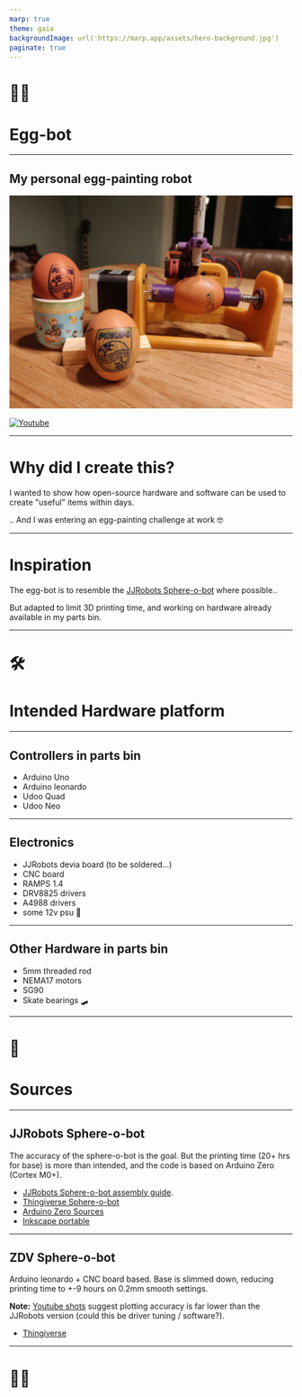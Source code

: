 ```yaml
---
marp: true
theme: gaia
backgroundImage: url('https://marp.app/assets/hero-background.jpg')
paginate: true
---
```

<!-- _class: lead -->
<!-- _paginate: false -->

# <!-- fit --> 🥚🤖

# Egg-bot


---
<!-- _class: lead -->
## My personal egg-painting robot

![bg opacity](./assets/egg-bot.jpg)

[![Youtube](https://img.shields.io/badge/watch_me_on-youtube-red)](https://youtu.be/n5YkXWuXV7Y)

---

# Why did I create this?

I wanted to show how open-source hardware and software can be used to create "useful" items within days.

.. And I was entering an egg-painting challenge at work 🤓

---

# Inspiration

The egg-bot is to resemble the [JJRobots Sphere-o-bot](https://www.jjrobots.com/sphere-o-bot-jjrobots-version/) where possible..

But adapted to limit 3D printing time, and working on hardware already available in my parts bin.

---
<!-- _class: lead -->
<!-- _paginate: false -->

# <!--fit--> 🛠️

# Intended Hardware platform

---

## Controllers in parts bin

* Arduino Uno
* Arduino leonardo
* Udoo Quad
* Udoo Neo

---

## Electronics

* JJRobots devia board (to be soldered...)
* CNC board
* RAMPS 1.4
* DRV8825 drivers
* A4988 drivers
* some 12v psu 🔌

---

## Other Hardware in parts bin

* 5mm threaded rod
* NEMA17 motors
* SG90
* Skate bearings 🛹

---
<!-- _class: lead -->
<!-- _paginate: false -->

# <!--fit--> 💾

# Sources

---

## JJRobots Sphere-o-bot

The accuracy of the sphere-o-bot is the goal. But the printing time (20+ hrs for base) is more than intended, and the code is based on Arduino Zero (Cortex M0+).

* [JJRobots Sphere-o-bot assembly guide](https://www.jjrobots.com/sphere-o-bot-assembly-and-user-guide/).
* [Thingiverse Sphere-o-bot](https://www.thingiverse.com/thing:1683764)
* [Arduino Zero Sources](https://www.jjrobots.com/wp-content/uploads/2019/10/Ejjduino_M0.zip)
* [Inkscape portable](https://www.jjrobots.com/wp-content/uploads/2020/02/inkscape-Sphere-o-bot.zip)

---

## ZDV Sphere-o-bot

Arduino leonardo + CNC board based. Base is slimmed down, reducing printing time to +-9 hours on 0.2mm smooth settings.

**Note:** [Youtube shots](https://www.youtube.com/watch?v=657EUCRkJw4) suggest plotting accuracy is far lower than the JJRobots version (could this be driver tuning / software?).

* [Thingiverse](https://www.thingiverse.com/thing:2553011)

---
<!-- _class: lead -->
<!-- _paginate: false -->

# <!-- fit --> 🥚🤖